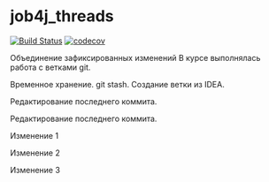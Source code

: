 # job4j_threads
[![Build Status](https://travis-ci.com/mikhail43435/job4j_threads.svg?branch=master)](https://app.travis-ci.com/github/mikhail43435/job4j_pooh)
[![codecov](https://codecov.io/gh/mikhail43435/job4j_threads/branch/master/graph/badge.svg)](https://codecov.io/gh/mikhail43435/job4j_threads)

Объединение зафиксированных изменений
В курсе выполнялась работа с ветками git.

Временное хранение. git stash.
Создание ветки из IDEA.

Редактирование последнего коммита.

Редактирование последнего коммита.

Изменение 1

Изменение 2

Изменение 3

